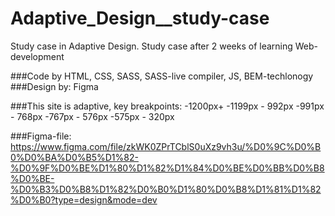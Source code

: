 # Adaptive_Design__study-case
Study case in Adaptive Design.
Study case after 2 weeks of learning Web-development 

###Code by HTML, CSS, SASS, SASS-live compiler, JS, BEM-techlonogy 
###Design by: Figma

###This site is adaptive, key breakpoints:
-1200px+
-1199px - 992px
-991px - 768px
-767px - 576px
-575px - 320px

###Figma-file: https://www.figma.com/file/zkWK0ZPrTCblS0uXz9vh3u/%D0%9C%D0%B0%D0%BA%D0%B5%D1%82-%D0%9F%D0%BE%D1%80%D1%82%D1%84%D0%BE%D0%BB%D0%B8%D0%BE-%D0%B3%D0%B8%D1%82%D0%B0%D1%80%D0%B8%D1%81%D1%82%D0%B0?type=design&mode=dev
